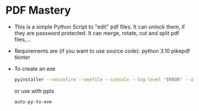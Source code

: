 # PDF Mastery
- This is a simple Python Script to "edit" pdf files. It can unlock them, if they are password protected.
  It can merge, rotate, cut and split pdf files,...

- Requirements are (if you want to use source code):
  python 3.10 
  pikepdf
  tkinter

- To create an exe 

  ```bash
  pyinstaller --noconfirm --onefile --console --log-level "ERROR" --add-data "C:/Users/hoshi/AppData/Local/Programs/Python/Python310/Lib/site-packages/pptx;pptx/" pdfMastery.py
  ```

  or use with pptx
  
  ```bash
  auto-py-to-exe
  ```
  
  
